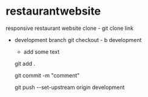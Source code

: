 # restaurantwebsite

responsive restaurant website
clone -
git clone link

- development branch
  git checkout - b development

  - add some text

  git add .

  git commit -m "comment"

  git push --set-upstream origin development
